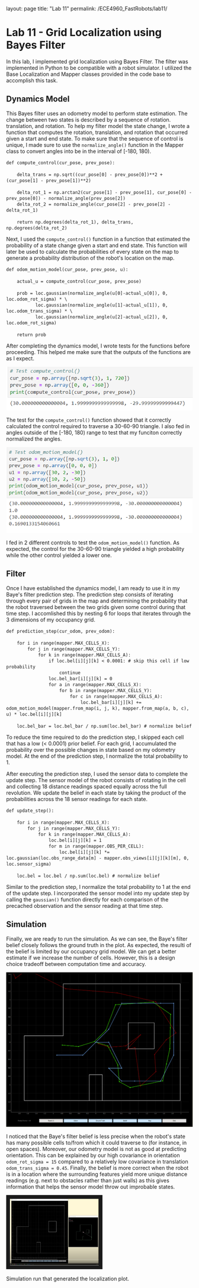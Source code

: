 layout: page
title: "Lab 11"
permalink: /ECE4960_FastRobots/lab11/

# Lab 11 - Grid Localization using Bayes Filter
In this lab, I implemented grid localization using Bayes Filter. The filter was implemented in Python to be compatible with a robot simulator. I utilized the Base Localization and Mapper classes provided in the code base to accomplish this task. 

## Dynamics Model
This Bayes filter uses an odometry model to perform state estimation. The change between two states is described by a sequence of rotation. translation, and rotation. To help my filter model the state change, I wrote a function that computes the rotation, translation, and rotation that occurred given a start and end state. To make sure that the sequence of control is unique, I made sure to use the `normalize_angle()` function in the Mapper class to convert angles into be in the interval of [-180, 180).

```
def compute_control(cur_pose, prev_pose):
    
    delta_trans = np.sqrt((cur_pose[0] - prev_pose[0])**2 + (cur_pose[1] - prev_pose[1])**2)
    
    delta_rot_1 = np.arctan2(cur_pose[1] - prev_pose[1], cur_pose[0] - prev_pose[0]) - normalize_angle(prev_pose[2])
    delta_rot_2 = normalize_angle(cur_pose[2] - prev_pose[2] - delta_rot_1)
                          
    return np.degrees(delta_rot_1), delta_trans, np.degrees(delta_rot_2)
```

Next, I used the `compute_control()` function in a function that estimated the probability of a state change given a start and end state. This function will later be used to calculate the probabilities of every state on the map to generate a probability distribution of the robot's location on the map.

```
def odom_motion_model(cur_pose, prev_pose, u):
    
    actual_u = compute_control(cur_pose, prev_pose)
    
    prob = loc.gaussian(normalize_angle(u[0]-actual_u[0]), 0, loc.odom_rot_sigma) * \
           loc.gaussian(normalize_angle(u[1]-actual_u[1]), 0, loc.odom_trans_sigma) * \
           loc.gaussian(normalize_angle(u[2]-actual_u[2]), 0, loc.odom_rot_sigma)

    return prob
```
After completing the dynamics model, I wrote tests for the functions before proceeding. This helped me make sure that the outputs of the functions are as I expect. 

![Simulation Plot](assets/img/lab11/computeControl_unitTest.PNG)

The test for the `compute_control()` function showed that it correctly calculated the control required to traverse a 30-60-90 triangle. I also fed in angles outside of the [-180, 180) range to test that my funciton correctly normalized the angles. 

![Simulation Plot](assets/img/lab11/odomMotionModel_unitTest.PNG)

I fed in 2 different controls to test the `odom_motion_model()` function. As expected, the control for the 30-60-90 triangle yielded a high probability while the other control yielded a lower one. 

## Filter
Once I have established the dynamics model, I am ready to use it in my Baye's filter prediction step. The prediction step consists of iterating through every pair of grids in the map and determining the probability that the robot traversed between the two grids given some control during that time step. I accomlished this by nesting 6 for loops that iterates through the 3 dimensions of my occupancy grid.

```
def prediction_step(cur_odom, prev_odom):

    for i in range(mapper.MAX_CELLS_X):    
        for j in range(mapper.MAX_CELLS_Y):
            for k in range(mapper.MAX_CELLS_A):
                if loc.bel[i][j][k] < 0.0001: # skip this cell if low probability
                    continue
                loc.bel_bar[i][j][k] = 0
                for a in range(mapper.MAX_CELLS_X):    
                    for b in range(mapper.MAX_CELLS_Y):
                        for c in range(mapper.MAX_CELLS_A):
                            loc.bel_bar[i][j][k] +=  odom_motion_model(mapper.from_map(i, j, k), mapper.from_map(a, b, c), u) * loc.bel[i][j][k]

    loc.bel_bar = loc.bel_bar / np.sum(loc.bel_bar) # normalize belief
```

To reduce the time required to do the prediction step, I skipped each cell that has a low (< 0.0001) prior belief. For each grid, I accumulated the probability over the possible changes in state based on my odometry model. At the end of the prediction step, I normalize the total probability to 1.

After executing the prediction step, I used the sensor data to complete the update step. The sensor model of the robot consists of rotating in the cell and collecting 18 distance readings spaced equally across the full revolution. We update the belief in each state by taking the product of the probabilities across the 18 sensor readings for each state.

```
def update_step():

    for i in range(mapper.MAX_CELLS_X):    
        for j in range(mapper.MAX_CELLS_Y):
            for k in range(mapper.MAX_CELLS_A):
                loc.bel[i][j][k] = 1
                for m in range(mapper.OBS_PER_CELL):
                    loc.bel[i][j][k] *= loc.gaussian(loc.obs_range_data[m] - mapper.obs_views[i][j][k][m], 0, loc.sensor_sigma)

    loc.bel = loc.bel / np.sum(loc.bel) # normalize belief
```

Similar to the prediction step, I normalize the total probability to 1 at the end of the update step. I incorporated the sensor model into my update step by calling the `gaussian()` function directly for each comparison of the precached observation and the sensor reading at that time step. 

## Simulation 
Finally, we are ready to run the simulation. As we can see, the Baye's filter belief closely follows the ground truth in the plot. As expected, the resulti of the belief is limited by our occupancy grid model. We can get a better estimate if we increase the number of cells. However, this is a design choice tradeoff between computation time and accuracy. 

![Simulation Plot](assets/img/lab11/simPlotter.PNG)

I noticed that the Baye's filter belief is less precise when the robot's state has many possible cells to/from which it could traverse to (for instance, in open spaces). Moreover, our odometry model is not as good at predicting orientation. This can be explained by our high covariance in orientation `odom_rot_sigma = 15` compared to a relatively low covariance in translation `odom_trans_sigma = 0.45`. Finally, the belief is more correct when the robot is in a location where the surrounding features yield more unique distance readings (e.g. next to obstacles rather than just walls) as this gives information that helps the sensor model throw out improbable states. 

<a href="http://www.youtube.com/watch?feature=player_embedded&v=-WXcqlH8ZpA" target="_blank"><img src="assets/img/lab11/simDemo_thumbnail.PNG" alt="" width="240" height="180" border="10" /></a>

Simulation run that generated the localization plot.